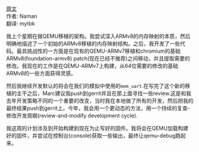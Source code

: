 <meta http-equiv='Content-Type' content='text/html; charset=utf-8' />

[原文](http://blogs.coreboot.org/blog/2015/06/03/gsoc-coreboot-for-arm64-qemu-week-1/)  
作者: Naman  
翻译: mytbk  

我上个星期在做QEMU移植的架构。我尝试深入ARMv8的内存映射的本质，然后明确地描述了一个初始的ARMv8移植的内存映射结构。之后，我开发了一些代码。最具挑战性的一方面是在现有的QEMU-ARMv7移植和chromium的基础ARMv8(foundation-armv8) patch(现在已经不推荐)之间移动，并且提取需要的修改。我现在的工作是在QEMU-ARMv7上构建，从64位需要的修改的基础ARMv8的一些方面获得灵感。

然后我继续开发默认的将会在我们的模拟中使用的`mem_uart`.在写完了这个新的移植的主干之后，Marc建议我push到gerrit并且在那上面寻找一些review.这是和我去年开发策略不同的一个重要的改变，当时我在本地做了所有的开发，然后把我的最终结果push到gerrit上。今年，我会用一个更动态的方法，用一个持续的复查-修改开发周期(review-and-modify development cycle).

我这周的计划涉及到开始构建到现在为止写好的固件。我将会在QEMU加载构建好的固件，并尝试在控制台(console)获取一些输出，最终让qemu-debug跑起来。
